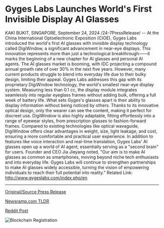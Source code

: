 # Gyges Labs Launches World's First Invisible Display AI Glasses

KAKI BUKIT, SINGAPORE, September 24, 2024 /24-7PressRelease/ -- At the China International Optoelectronic Exposition (CIOE), Gyges Labs introduced the world's first AI glasses with invisible display technology called DigiWindow, a significant advancement in near-eye displays. This innovation represents more than just a technological breakthrough——it marks the beginning of a new chapter for AI glasses and personal AI agents.  The AI glasses market is booming, with IDC projecting a compound annual growth rate of over 30% in the next five years. However, many current products struggle to blend into everyday life due to their bulky design, limiting their appeal. Gyges Labs addresses this gap with its proprietary DigiWindow technology, the world's smallest near-eye display system. Measuring less than 0.1 cc, the display module integrates seamlessly into regular eyeglass frames without adding bulk, offering a full week of battery life.  What sets Gyges's glasses apart is their ability to display information without being noticed by others. Thanks to its innovative optical design, only the wearer can see the content, making it perfect for discreet use. DigiWindow is also highly adaptable, fitting effortlessly into a range of eyewear styles, from prescription glasses to fashion-forward frames. Compared to existing technologies like optical wavaguide, DigiWindow offers clear advantages in weight, size, light leakage, and cost, ensuring a more comfortable and practical user experience.  In addition to features like voice interaction and real-time translation, Gyges Labs' AI glasses open up a world of AI agent, essentially serving as a "second brain" for users. Founder and CEO Jia Jieyang noted, "Our aim is to make AI glasses as common as smartphones, moving beyond niche tech enthusiasts and into everyday life. Gyges Labs will continue to strengthen partnerships to make AI glasses widely accessible, turning the vision of empowering individuals to reach their full potential into reality."  Related Link: http://www.gygeslabs.com/index.php/en 

---

[Original/Source Press Release](https://www.24-7pressrelease.com/press-release/514567/gyges-labs-launches-worlds-first-invisible-display-ai-glasses)
                    

[Newsramp.com TLDR](https://newsramp.com/curated-news/gyges-labs-unveils-digiwindow-world-s-first-ai-glasses-with-invisible-display/f8cfc0c6acbb143bb4c7964d9bd89edc) 

 



[Reddit Post](https://www.reddit.com/r/newsramp/comments/1fo6nfv/gyges_labs_unveils_digiwindow_worlds_first_ai/) 



![Blockchain Registration](https://cdn.newsramp.app/24-7PressRelease/qrcode/249/24/iris7Azw.webp)